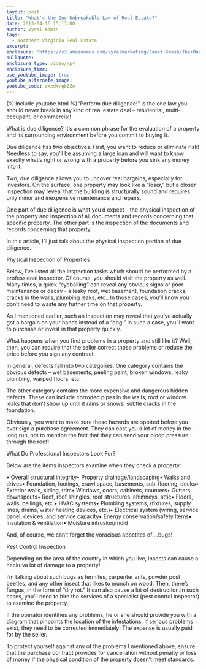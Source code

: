 ```yaml
---
layout: post
title: "What's the One Unbreakable Law of Real Estate?"
date: 2013-04-16 15:13:00
author: Vyral Admin
tags:
  - Northern Virginia Real Estate
excerpt:
enclosure: 'https://s3.amazonaws.com/vyralmarketing/Janet+Gresh/The+One+Unbreakable+Law+of+Real+Estate.mp4'
pullquote:
enclosure_type: video/mp4
enclosure_time:
use_youtube_image: true
youtube_alternate_image:
youtube_code: oxzd4rqbZZo
---
```



{% include youtube.html %}“Perform due diligence!” is the one law you should never break in any kind of real estate deal – residential, multi-occupant, or commercial!

What is due diligence? It’s a common phrase for the evaluation of a property and its surrounding environment before you commit to buying it.

Due diligence has two objectives. First, you want to reduce or eliminate risk! Needless to say, you’ll be assuming a large loan and will want to know exactly what’s right or wrong with a property before you sink any money into it.

Two, due diligence allows you to uncover real bargains, especially for investors. On the surface, one property may look like a “loser,” but a closer inspection may reveal that the building is structurally sound and requires only minor and inexpensive maintenance and repairs.

One part of due diligence is what you’d expect – the physical inspection of the property and inspection of all documents and records concerning that specific property. The other part is the inspection of the documents and records concerning that property.

In this article, I’ll just talk about the physical inspection portion of due diligence.

Physical Inspection of Properties

Below, I’ve listed all the inspection tasks which should be performed by a professional inspector. Of course, you should visit the property as well. Many times, a quick “eyeballing” can reveal any obvious signs or poor maintenance or decay - a leaky roof, wet basement, foundation cracks, cracks in the walls, plumbing leaks, etc.. In those cases, you’ll know you don’t need to waste any further time on that property.

As I mentioned earlier, such an inspection may reveal that you’ve actually got a bargain on your hands instead of a “dog.” In such a case, you’ll want to purchase or invest in that property quickly.

What happens when you find problems in a property and still like it? Well, then, you can require that the seller correct those problems or reduce the price before you sign any contract.

In general, defects fall into two categories. One category contains the obvious defects – wet basements, peeling paint, broken windows, leaky plumbing, warped floors, etc.

The other category contains the more expensive and dangerous hidden defects. These can include corroded pipes in the walls, roof or window leaks that don’t show up until it rains or snows, subtle cracks in the foundation.

Obviously, you want to make sure these hazards are spotted before you ever sign a purchase agreement. They can cost you a lot of money in the long run, not to mention the fact that they can send your blood pressure through the roof!

What Do Professional Inspectors Look For?

Below are the items inspectors examine when they check a property:

• Overall structural integrity• Property drainage/landscaping• Walks and drives• Foundation, footings, crawl space, basements, sub-flooring, decks• Exterior walls, siding, trim• Windows, doors, cabinets, counters• Gutters, downspouts• Roof, roof shingles, roof structures. chimneys, attic• Floors, walls, ceilings, etc.• HVAC systems• Plumbing systems, (fixtures, supply lines, drains, water heating devices, etc.)• Electrical system (wiring, service panel, devices, and service capacity• Energy conservation/safety Items• Insulation & ventilation• Moisture intrusion/mold

And, of course, we can’t forget the voracious appetites of….bugs!

Pest Control Inspection

Depending on the area of the country in which you live, insects can cause a heckuva lot of damage to a property!

I’m talking about such bugs as termites, carpenter ants, powder post beetles, and any other insect that likes to munch on wood. Then, there’s fungus, in the form of “dry rot.” It can also cause a lot of destruction.In such cases, you’ll need to hire the services of a specialist (pest control inspector) to examine the property.

If the operator identifies any problems, he or she should provide you with a diagram that pinpoints the location of the infestations. If serious problems exist, they need to be corrected immediately! The expense is usually paid for by the seller.

To protect yourself against any of the problems I mentioned above, ensure that the purchase contract provides for cancellation without penalty or loss of money if the physical condition of the property doesn’t meet standards.